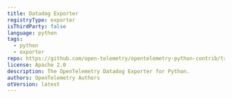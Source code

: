 ```yaml
---
title: Datadog Exporter
registryType: exporter
isThirdParty: false
language: python
tags:
  - python
  - exporter
repo: https://github.com/open-telemetry/opentelemetry-python-contrib/tree/main/exporter/opentelemetry-exporter-datadog
license: Apache 2.0
description: The OpenTelemetry Datadog Exporter for Python.
authors: OpenTelemetry Authors
otVersion: latest
---
```

